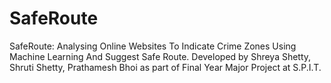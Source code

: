 # SafeRoute
SafeRoute: Analysing Online Websites To Indicate Crime Zones Using Machine Learning And Suggest Safe Route. Developed by Shreya Shetty, Shruti Shetty, Prathamesh Bhoi as part of Final Year Major Project at S.P.I.T.
